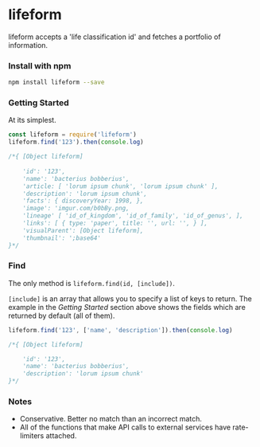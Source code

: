 # lifeform

lifeform accepts a 'life classification id' and fetches a portfolio of information.

### Install with npm

```bash
npm install lifeform --save
```

### Getting Started
At its simplest.

```js
const lifeform = require('lifeform')
lifeform.find('123').then(console.log)

/*{ [Object lifeform]
    
    'id': '123',
    'name': 'bacterius bobberius',
    'article: [ 'lorum ipsum chunk', 'lorum ipsum chunk' ],
    'description': 'lorum ipsum chunk',
    'facts': { discoveryYear: 1998, },
    'image': 'imgur.com/b0bBy.png,
    'lineage' [ 'id_of_kingdom', 'id_of_family', 'id_of_genus', ],
    'links': [ { type: 'paper', title: '', url: '', } ],
    'visualParent': [Object lifeform],
    'thumbnail': ';base64'
}*/
```

### Find

The only method is `lifeform.find(id, [include])`.

`[include]` is an array that allows you to specify a list of keys to return. The example in the *Getting Started* section above shows the fields which are returned by default (all of them).

```js
lifeform.find('123', ['name', 'description']).then(console.log)

/*{ [Object lifeform]

    'id': '123',
    'name': 'bacterius bobberius',
    'description': 'lorum ipsum chunk'
}*/
```

### Notes

- Conservative. Better no match than an incorrect match.
- All of the functions that make API calls to external services have rate-limiters attached.